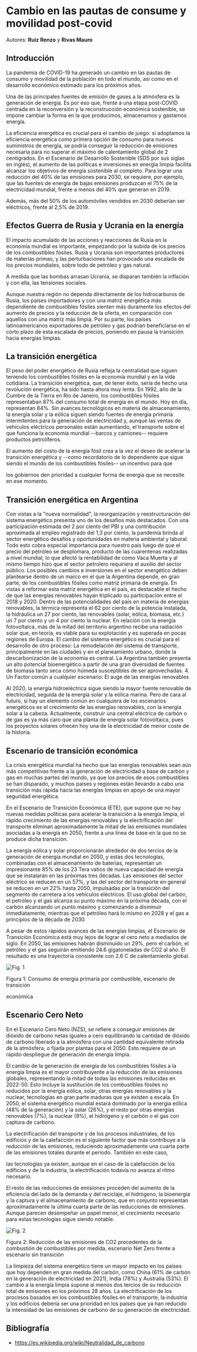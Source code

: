 
# Cambio en las pautas de consume y movilidad post-covid

Autores:
**Ruiz Renzo** y **Rivas Mauro**

## Introducción

 La pandemia de COVID-19 ha generado un cambio en las pautas de consumo
 y movilidad de la población en todo el mundo, así como en el
 desarrollo económico estimado para los próximos años.

 Una de las principales fuentes de emisión de gases a la atmósfera es
 la generación de energía. Es por eso que, frente a una etapa
 post-COVID centrada en la reconversión y la reconstrucción económica
 sostenible, se impone cambiar la forma en la que producimos,
 almacenamos y gastamos energía.

 La eficiencia energética es crucial para el cambio de juego: si
 adoptamos la eficiencia energética como primera opción de consumo para
 nuevos suministros de energía, se podría conseguir la reducción de
 emisiones necesaria para no superar el máximo de calentamiento global
 de 2 centígrados. En el Escenario de Desarrollo Sostenible (SDS por sus siglas
 en inglés), el aumento de las políticas e inversiones en energía
 limpia facilita alcanzar los objetivos de energía sostenible al
 completo. Para lograr una reducción del 40% de las emisiones para
 2030, se requiere, por ejemplo, que las fuentes de energía de bajas
 emisiones produzcan el 75% de la electricidad mundial, frente a menos
 del 40% que generan en 2019.



 Además, más del 50% de los automóviles vendidos en 2030 deberían ser
 eléctricos, frente al 2,5% de 2019.

## Efectos Guerra de Rusia y Ucrania en la energía

 El impacto acumulado de las acciones y reacciones de Rusia en la
 economía mundial es importante, empezando por la subida de los precios
 de los combustibles fósiles. Rusia y Ucrania son importantes
 productores de materias primas, y las perturbaciones han provocado una
 escalada de los precios mundiales, sobre todo de petróleo y gas
 natural.

 A medida que las bombas arrasan Ucrania, se disparan también la
 inflación y con ella, las tensiones sociales.

 Aunque nuestra región no dependa directamente de los hidrocarburos de
 Rusia, los países importadores y con una matriz energética más
 dependiente de combustibles fósiles sienten más duramente los efectos
 del aumento de precios y la reducción de la oferta, en comparación con
 aquellos con una matriz más limpia. Por su parte, los países
 latinoamericanos exportadores de petróleo y gas podrían beneficiarse
 en el corto plazo de esta escalada de precios, poniendo en pausa la
 transición hacia energías limpias.

## La transición energética 

 El peso del poder energético de Rusia refleja la centralidad que
 siguen teniendo los combustibles fósiles en la economía mundial y en
 la vida cotidiana. La transición energética, que, de tener éxito,
 sería de hecho una revolución energética, ha sido hasta ahora muy
 lenta. En 1992, año de la Cumbre de la Tierra en Río de Janeiro, los
 combustibles fósiles representaban 87% del consumo total de energía en
 el mundo. Hoy en día, representan 84%. Sin avances tecnológicos en
 materia de almacenamiento, la energía solar y la eólica siguen siendo
 fuentes de energía primaria intermitentes para la generación de
 electricidad y, aunque las ventas de vehículos eléctricos personales
 están aumentando, el transporte sobre el que funciona la economía
 mundial --barcos y camiones-- requiere productos petrolíferos.

 El aumento del costo de la energía fósil crea a la vez el deseo de
 acelerar la transición energética y --como recordatorio de lo
 dependiente que sigue siendo el mundo de los combustibles fósiles-- un
 incentivo para que

 los gobiernos den prioridad a cualquier forma de energía que se
 necesite en ese momento.


## Transición energética en Argentina

Con vistas a la "nueva normalidad", la reorganización y
 reestructuración del sistema energético presenta uno de los desafíos
 más destacados. Con una participación estimada del 2 por ciento del
 PBI y una contribución aproximada al empleo registrado del 1,3 por
 ciento, la pandemia brinda al sector energético desafíos y
 oportunidades en materia ambiental y laboral. Todo esto cobra especial
 importancia para nuestro país luego de que el precio del petróleo se
 desplomara, producto de las cuarentenas realizadas a nivel mundial, lo
 que afectó la rentabilidad de como Vaca Muerta y al mismo tiempo hizo
 que el sector petrolero requiriera el auxilio del sector público. Los
 posibles cambios e inversiones en el sector energético deben
 plantearse dentro de un marco en el que la Argentina depende, en gran
 parte, de los combustibles fósiles como matriz primaria de energía. En
 vistas a reformar esta matriz energética en el país, es destacable el
 hecho de que las energías renovables hayan triplicado su participación
 entre el 2018 y 2020. Dentro de las potencialidades del país en
 materia de energías renovables, la térmica representa el 62 por ciento
 de la potencia instalada, la hidráulica un 27 por ciento, las
 renovables (solar, eólica, biomasa, etc.) un 7 por ciento y un 4 por
 ciento la nuclear. En relación con la energía fotovoltaica, más de la
 mitad del territorio argentino recibe una radiación solar que, en
 teoría, es viable para su explotación y es superada en pocas regiones
 de Europa. El cambio del sistema energético es crucial para el
 desarrollo de otro proceso: La remodelación del sistema de transporte,
 principalmente en las ciudades y en el planeamiento urbano, donde la
 descarbonización de la economía es central. La Argentina también
 presenta un alto potencial bioenergético a partir de una gran
 diversidad de fuentes de biomasa tanto seca como húmeda susceptibles
 de ser aprovechadas. 4. Un Factor común a cualquier escenario: El auge
 de las energías renovables

 Al 2020, la energía hidroeléctrica sigue siendo la mayor fuente
 renovable de electricidad, seguida de la energía solar y la eólica
 marina. Pero de
 cara al futuro, si hay un elemento común en cualquiera de los
 escenarios energéticos es el crecimiento de las energías renovables,
 con la energía solar a la cabeza. Actualmente, construir una central
 eléctrica de carbón o de gas es ya más caro que una planta de energía
 solar fotovoltaica, pues los proyectos solares ofrecen hoy una de la
 electricidad de menor coste de la historia.

## Escenario de transición económica

 La crisis energética mundial ha hecho que las energías renovables sean
 aún más competitivas frente a la generación de electricidad a base de
 carbón y gas en muchas partes del mundo, ya que los precios de esos
 combustibles se han disparado, y muchos países y regiones están
 llevando a cabo una transición más rápida hacia las energías limpias
en apoyo de una mayor seguridad energética.

 En el Escenario de Transición Económica (ETE), que supone que no hay
 nuevas medidas políticas para acelerar la transición a la energía
 limpia, el rápido crecimiento de las energías renovables y la
 electrificación del transporte eliminan aproximadamente la mitad de
 las emisiones mundiales asociadas a la energía en 2050, frente a una
 línea de base en la que no se produce dicha transición.

 La energía eólica y solar proporcionarán alrededor de dos tercios de
 la generación de energía mundial en 2050, y estas dos tecnologías,
 combinadas con el almacenamiento de baterías, representan un
 impresionante 85% de los 23 Tera vatios de nueva capacidad de energía
 que se instalarán en las próximas tres décadas. Las emisiones del
 sector eléctrico se reducen en un 57%, y las del sector del transporte
 en general se reducen en un 22% hasta 2050, impulsadas por la
 transición del segmento de carretera a los vehículos eléctricos. El
 uso global del carbón, el petróleo y el gas alcanza su punto máximo en
 la próxima década, con el carbón alcanzando un punto máximo y
 comenzando a disminuir inmediatamente, mientras que el petróleo hará
 lo mismo en 2028 y el gas a principios de la década de 2030.

 A pesar de estos rápidos avances de las energías limpias, el Escenario
 de Transición Económica está muy lejos de lograr el cero neto a
 mediados de siglo. En 2050, las emisiones habrán disminuido un 29%,
 pero el carbón, el petróleo y el gas seguirán emitiendo 24.6
 gigatoneladas de CO2 al año. El resultado es una trayectoria
 consistente con 2.6 C de calentamiento global.


![Fig. 1](images/cap3_-000.png)

Figura 1: Consumo de energía primaria por combustible, escenario de
transición

económica

##  Escenario Cero Neto

 En el Escenario Cero Neto (NZS), se refiere a conseguir emisiones de
 dióxido de carbono netas iguales a cero equilibrando la cantidad de
 dióxido de carbono liberado a la atmósfera con una cantidad
 equivalente retirada de la atmósfera, o fijada por plantas para el
 2050. Esto requiere de un rápido despliegue de generación de energía
 limpia.

 El cambio de la generación de energía de los combustibles fósiles a la
 energía limpia es el mayor contribuyente a la reducción de las
 emisiones globales, representando la mitad de todas las emisiones
 reducidas en 2022-50. Esto incluye la sustitución de los combustibles
 fósiles no reducidos por la energía eólica, solar, otras energías
 renovables y la nuclear, tecnologías en gran parte maduras que ya
 existen a escala. En 2050, el sistema energético mundial estará
 dominado por la energía eólica (48% de la generación) y la solar
 (26%), y el resto por otras energías renovables (7%), la nuclear (9%),
 el hidrógeno y el carbón o el gas con captura de carbono.

 La electrificación del transporte y de los procesos industriales, de
 los edificios y de la calefacción es el siguiente factor que más
 contribuye a la reducción de las emisiones, reduciendo aproximadamente
 una cuarta parte de las emisiones totales durante el periodo. También
 en este caso,


 las tecnologías ya existen, aunque en el caso de la calefacción de los
 edificios y de la industria, la electrificación todavía no avanza al
 ritmo necesario.

 El resto de las reducciones de emisiones proceden del aumento de la
 eficiencia del lado de la demanda y del reciclaje, el hidrógeno, la
 bioenergía y la captura y el almacenamiento de carbono, que en
 conjunto representan aproximadamente la última cuarta parte de las
 reducciones de emisiones. Aunque parecen desempeñar un papel menor, el
 crecimiento necesario para estas tecnologías sigue siendo notable.

![Fig. 2](images/cap3_-001.png)

 Figura 2: Reducción de las emisiones de CO2 procedentes de la
 combustión de combustibles por medida, escenario Net Zero frente a
 escenario sin transición


 La limpieza del sistema energético tiene un mayor impacto en los
 países que hoy dependen en gran medida del carbón, como China (61% de
 carbón en la generación de electricidad en 2021), India (78%) y
 Australia (53%). El cambio a la energía limpia supone al menos dos
 tercios de su reducción total de emisiones en los próximos 28 años. La
 electrificación de los procesos basados en los combustibles fósiles en
 el transporte, la industria y los edificios debería ser una prioridad
 en los países que ya han reducido la intensidad de las emisiones de
 carbono de su generación de electricidad.

##  Bibliografía

- https://es.wikipedia.org/wiki/Neutralidad_de_carbono



